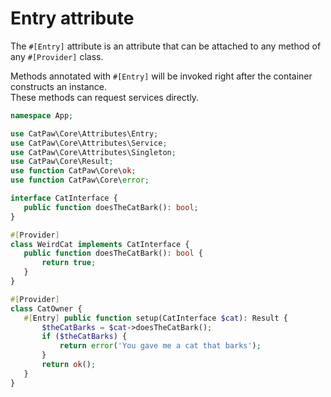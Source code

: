 # Entry attribute

The `#[Entry]` attribute is an attribute that can be attached to any method of any `#[Provider]` class.

Methods annotated with `#[Entry]` will be invoked right after the container constructs an instance.\
These methods can request services directly.

 ```php
namespace App;

use CatPaw\Core\Attributes\Entry;
use CatPaw\Core\Attributes\Service;
use CatPaw\Core\Attributes\Singleton;
use CatPaw\Core\Result;
use function CatPaw\Core\ok;
use function CatPaw\Core\error;

interface CatInterface {
    public function doesTheCatBark(): bool;
}

#[Provider]
class WeirdCat implements CatInterface {
    public function doesTheCatBark(): bool {
        return true;
    }
}

#[Provider]
class CatOwner {
    #[Entry] public function setup(CatInterface $cat): Result {
        $theCatBarks = $cat->doesTheCatBark();
        if ($theCatBarks) {
            return error('You gave me a cat that barks');
        }
        return ok();
    }
}
 ```
